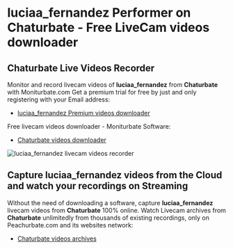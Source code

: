 # luciaa_fernandez Performer on Chaturbate - Free LiveCam videos downloader

## Chaturbate Live Videos Recorder

Monitor and record livecam videos of **luciaa_fernandez** from **Chaturbate** with Moniturbate.com
Get a premium trial for free by just and only registering with your Email address:
* [luciaa_fernandez Premium videos downloader](https://moniturbate.com/request-demo-licence-key.html)

Free livecam videos downloader - Moniturbate Software:
* [Chaturbate videos downloader](https://moniturbate.com/moniturbate-download-software.html)

![luciaa_fernandez livecam videos recorder](https://peachurnet.com/templates/moniturbate-software.png)


## Capture luciaa_fernandez videos from the Cloud and watch your recordings on Streaming

Without the need of downloading a software, capture **luciaa_fernandez** livecam videos from **Chaturbate** 100% online.
Watch Livecam archives from **Chaturbate** unlimitedly from thousands of existing recordings, only on Peachurbate.com and its websites network:
* [Chaturbate videos archives](https://peachurnet.com/)